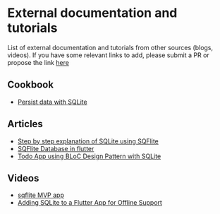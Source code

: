 # External documentation and tutorials

List of external documentation and tutorials from other sources (blogs, videos). If you have 
some relevant links to add, please submit a PR or propose the link [here](https://github.com/tekartik/sqflite/issues/122)

## Cookbook

* [Persist data with SQLite](https://flutter.dev/docs/cookbook/persistence/sqlite)

## Articles

* [Step by step explanation of SQLite using SQFlite](https://medium.com/flutter-community/using-sqlite-in-flutter-187c1a82e8b)
* [SQFlite Database in flutter](https://medium.com/@mohamedraja_77/sqflite-database-in-flutter-c0b7be83bcd2)
* [Todo App using BLoC Design Pattern with SQLite](https://medium.com/@vaygeth/reactive-flutter-todo-app-using-bloc-design-pattern-b71e2434f692)

## Videos

* [sqflite MVP app](https://www.youtube.com/watch?v=Yzfxqd9-6QY)
* [Adding SQLite to a Flutter App for Offline Support](https://www.youtube.com/watch?v=zEqH2qYs7Pg)
